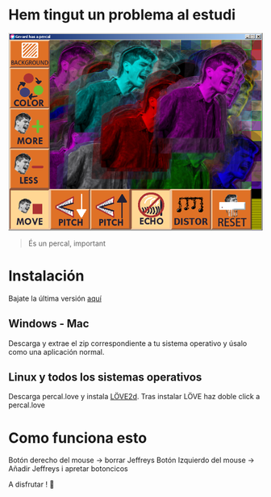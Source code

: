 # Hem tingut un problema al estudi
![Un día a l'oficina](https://raw.githubusercontent.com/Klius/gerard-percal/master/docs/foto.png)
> És un percal, important

# Instalación
Bajate la última versión [aquí](https://github.com/Klius/gerard-percal/releases "Iepa!")

## Windows - Mac
Descarga y extrae el zip correspondiente a tu sistema operativo y úsalo como una aplicación normal.

## Linux y todos los sistemas operativos
Descarga percal.love y instala [LÖVE2d](https://love2d.org/ "love2d").
Tras instalar LÖVE haz doble click a percal.love 

# Como funciona esto

Botón derecho del mouse -> borrar Jeffreys
Botón Izquierdo del mouse -> Añadir Jeffreys i apretar botoncicos

A disfrutar ! :beers:

